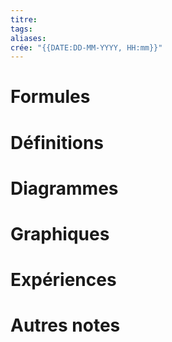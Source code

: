 ```yaml
---
titre: 
tags: 
aliases: 
crée: "{{DATE:DD-MM-YYYY, HH:mm}}"
---
```

# Formules

# Définitions

# Diagrammes

# Graphiques

# Expériences

# Autres notes
